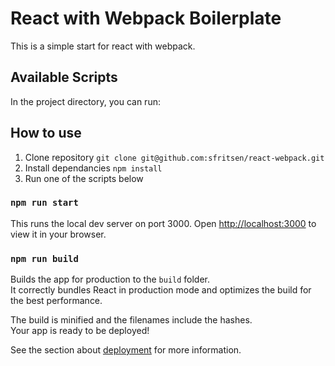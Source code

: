 # React with Webpack Boilerplate
This is a simple start for react with webpack.

## Available Scripts
In the project directory, you can run:

## How to use
1. Clone repository `git clone git@github.com:sfritsen/react-webpack.git`
2. Install dependancies `npm install`
3. Run one of the scripts below

### `npm run start`
This runs the local dev server on port 3000.
Open [http://localhost:3000](http://localhost:3000) to view it in your browser.

### `npm run build`
Builds the app for production to the `build` folder.\
It correctly bundles React in production mode and optimizes the build for the best performance.

The build is minified and the filenames include the hashes.\
Your app is ready to be deployed!

See the section about [deployment](https://facebook.github.io/create-react-app/docs/deployment) for more information.